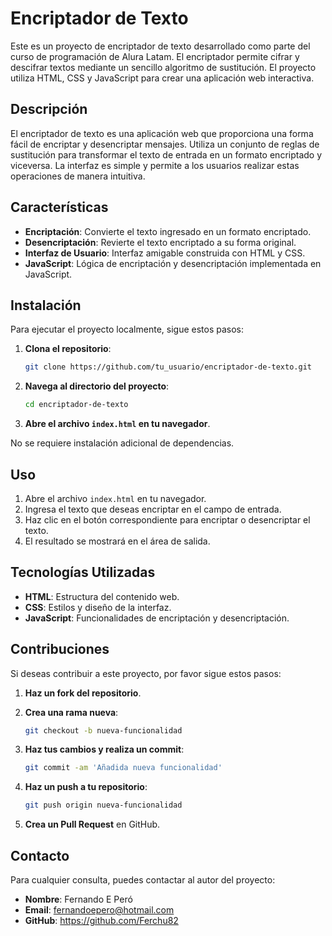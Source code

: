 # Encriptador de Texto

Este es un proyecto de encriptador de texto desarrollado como parte del curso de programación de Alura Latam. El encriptador permite cifrar y descifrar textos mediante un sencillo algoritmo de sustitución. El proyecto utiliza HTML, CSS y JavaScript para crear una aplicación web interactiva.

## Descripción

El encriptador de texto es una aplicación web que proporciona una forma fácil de encriptar y desencriptar mensajes. Utiliza un conjunto de reglas de sustitución para transformar el texto de entrada en un formato encriptado y viceversa. La interfaz es simple y permite a los usuarios realizar estas operaciones de manera intuitiva.

## Características

- **Encriptación**: Convierte el texto ingresado en un formato encriptado.
- **Desencriptación**: Revierte el texto encriptado a su forma original.
- **Interfaz de Usuario**: Interfaz amigable construida con HTML y CSS.
- **JavaScript**: Lógica de encriptación y desencriptación implementada en JavaScript.

## Instalación

Para ejecutar el proyecto localmente, sigue estos pasos:

1. **Clona el repositorio**:
    ```bash
    git clone https://github.com/tu_usuario/encriptador-de-texto.git
    ```

2. **Navega al directorio del proyecto**:
    ```bash
    cd encriptador-de-texto
    ```

3. **Abre el archivo `index.html` en tu navegador**.

No se requiere instalación adicional de dependencias.

## Uso

1. Abre el archivo `index.html` en tu navegador.
2. Ingresa el texto que deseas encriptar en el campo de entrada.
3. Haz clic en el botón correspondiente para encriptar o desencriptar el texto.
4. El resultado se mostrará en el área de salida.

## Tecnologías Utilizadas

- **HTML**: Estructura del contenido web.
- **CSS**: Estilos y diseño de la interfaz.
- **JavaScript**: Funcionalidades de encriptación y desencriptación.

## Contribuciones

Si deseas contribuir a este proyecto, por favor sigue estos pasos:

1. **Haz un fork del repositorio**.
2. **Crea una rama nueva**:
    ```bash
    git checkout -b nueva-funcionalidad
    ```

3. **Haz tus cambios y realiza un commit**:
    ```bash
    git commit -am 'Añadida nueva funcionalidad'
    ```

4. **Haz un push a tu repositorio**:
    ```bash
    git push origin nueva-funcionalidad
    ```

5. **Crea un Pull Request** en GitHub.

## Contacto

Para cualquier consulta, puedes contactar al autor del proyecto:

- **Nombre**: Fernando E Peró
- **Email**: fernandoepero@hotmail.com
- **GitHub**: https://github.com/Ferchu82


